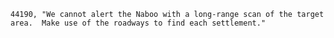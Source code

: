 ﻿```text
44190, "We cannot alert the Naboo with a long-range scan of the target area.  Make use of the roadways to find each settlement."
```